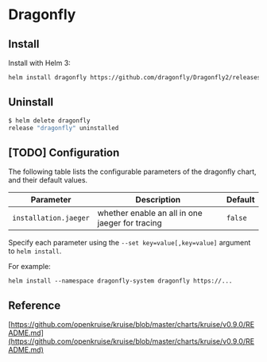 # Dragonfly

## Install

Install with Helm 3:

```bash
helm install dragonfly https://github.com/dragonfly/Dragonfly2/releases/download/v0.1.0-beta/dragonfly-chart.tgz
```

## Uninstall

```bash
$ helm delete dragonfly
release "dragonfly" uninstalled
```

## [TODO] Configuration

The following table lists the configurable parameters of the dragonfly chart, and their default values.

| Parameter                                 | Description                                                  | Default                       |
| ----------------------------------------- | ------------------------------------------------------------ | ----------------------------- |
| `installation.jaeger`                     | whether enable an all in one jaeger for tracing              | `false`                       |

Specify each parameter using the `--set key=value[,key=value]` argument to `helm install`.

For example:

```shell
helm install --namespace dragonfly-system dragonfly https://...
```

## Reference

[https://github.com/openkruise/kruise/blob/master/charts/kruise/v0.9.0/README.md](https://github.com/openkruise/kruise/blob/master/charts/kruise/v0.9.0/README.md)
